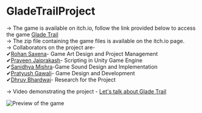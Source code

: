 # GladeTrailProject
-> The game is available on itch.io, follow the link provided below to access the game [Glade Trail](https://pratyush2293.itch.io/glade-trail) </br>
-> The zip file containing the game files is available on the itch.io page. </br>
-> Collaborators on the project are-</br>
   ✔[Rohan Saxena](https://github.com/RohanSaxena7)- Game Art Design and Project Management</br>
   ✔[Praveen Jaiprakash](https://github.com/missionalpha2502)- Scripting in Unity Game Engine </br>
   ✔[Sanidhya Mishra](https://github.com/Sanidhya-Mishra)-Game Sound Design and Implementation</br>
   ✔[Pratyush Gawali](https://github.com/Pratyush-2293)- Game Design and Development</br> 
   ✔[Dhruv Bhardwaj](https://github.com/dhruv23099)- Research for the Project </br>
   
 -> Video demonstrating the project - [Let's talk about Glade Trail](https://youtu.be/CCFRsXbVngk)</br>
 
 
![Preview of the game](https://user-images.githubusercontent.com/117259135/206747804-b6356761-0c32-422d-9dd0-69d359e8a5bb.png) </br>

